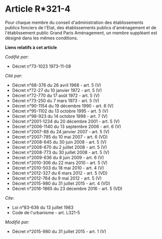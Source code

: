 # Article R*321-4

Pour chaque membre du conseil d'administration des établissements publics fonciers de l'Etat, des établissements publics
d'aménagement et de l'établissement public Grand Paris Aménagement, un membre suppléant est désigné dans les mêmes
conditions.

**Liens relatifs à cet article**

_Codifié par_:

  - Décret n°73-1023 1973-11-08

_Cité par_:

  - Décret n°68-376 du 26 avril 1968 - art. 5 (V)
  - Décret n°72-27 du 10 janvier 1972 - art. 5 (V)
  - Décret n°72-770 du 17 août 1972 - art. 5 (V)
  - Décret n°73-250 du 7 mars 1973 - art. 5 (V)
  - Décret n°90-1154 du 19 décembre 1990 - art. 6 (V)
  - Décret n°95-1102 du 13 octobre 1995 - art. 5 (V)
  - Décret n°98-923 du 14 octobre 1998 - art. 7 (V)
  - Décret n°2001-1234 du 20 décembre 2001 - art. 5 (V)
  - Décret n°2006-1140 du 13 septembre 2006 - art. 6 (V)
  - Décret n°2007-88 du 24 janvier 2007 - art. 5 (V)
  - Décret n°2007-785 du 10 mai 2007 - art. 6 (VD)
  - Décret n°2008-645 du 30 juin 2008 - art. 5 (V)
  - Décret n°2008-670 du 2 juillet 2008 - art. 5 (V)
  - Décret n°2008-773 du 30 juillet 2008 - art. 5 (V)
  - Décret n°2009-636 du 8 juin 2009 - art. 6 (V)
  - Décret n°2010-306 du 22 mars 2010 - art. 5 (V)
  - Décret n°2010-503 du 18 mai 2010 - art. 4 (V)
  - Décret n°2012-327  du 6 mars 2012 - art. 5 (VD)
  - Décret n°2012-764 du 9 mai 2012 - art. 5 (V)
  - Décret n°2015-980 du 31 juillet 2015 - art. 4 (VD)
  - Décret n°2016-1865 du 23 décembre 2016 - art. 5 (VD)

_Cite_:

  - Loi n°83-636 du 13 juillet 1983
  - Code de l'urbanisme - art. L321-5

_Modifié par_:

  - Décret n°2015-980 du 31 juillet 2015 - art. 1 (V)
